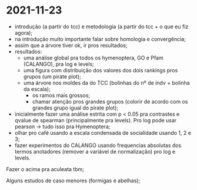 # 2021-11-23

- introdução (a partir do tcc) e metodologia (a partir do tcc + o que eu fiz agora);
- na introdução muito importante falar sobre homologia e convergência;
- assim que a árvore tiver ok, ir pros resultados;
- resultados:
	- uma análise global pra todos os hymenoptera, GO e Pfam (CALANGO), pra log e levels;
	- uma figura com distribuição dos valores dos dois rankings pros grupos (um pirate plot);
	- uma árvore nos moldes da do TCC (bolinhas do nº de indv + bolinha da escala);
		- os ramos mais grossos;
		- chamar atenção pros grandes grupos (colorir de acordo com os grandes grupo igual do pirate plot);
- inicialmente fazer uma análise estrita com p < 0.05 pra contrastes e qvalue de spearman (principalmente pra levels). Pro log pode usar pearson -> tudo isso pra Hymenoptera;
- olhar pro café usando a escala condensada de socialidade usando 1, 2 e 3;
- fazer experimentos do CALANGO usando frequencias absolutas dos termos anotadores (remover a variável de normalização) pro log e levels.

Fazer o acima pra aculeata tbm;

Alguns estudos de caso menores (formigas e abelhas);



